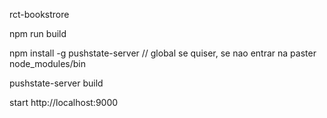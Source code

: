 rct-bookstrore

npm run build

npm install -g pushstate-server // global se quiser, se nao entrar na paster node_modules/bin

pushstate-server build

start http://localhost:9000